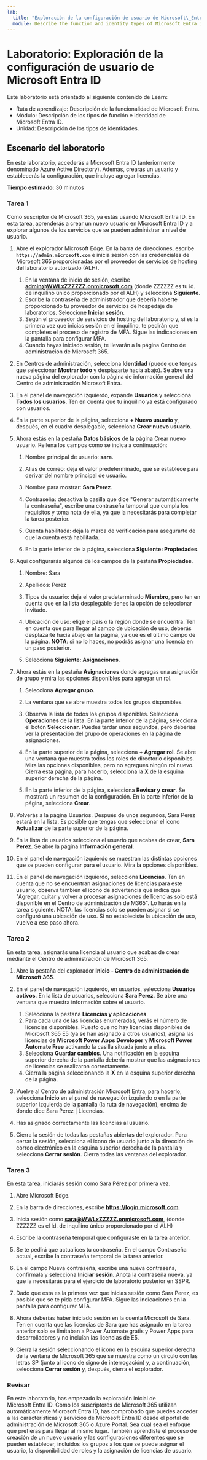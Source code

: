 ```yaml
---
lab:
  title: "Exploración de la configuración de usuario de Microsoft\_Entra\_ID"
  module: Describe the function and identity types of Microsoft Entra ID
---
```


# Laboratorio: Exploración de la configuración de usuario de Microsoft Entra ID

Este laboratorio está orientado al siguiente contenido de Learn:

- Ruta de aprendizaje: Descripción de la funcionalidad de Microsoft Entra.
- Módulo: Descripción de los tipos de función e identidad de Microsoft Entra ID.
- Unidad: Descripción de los tipos de identidades.

## Escenario del laboratorio

En este laboratorio, accederás a Microsoft Entra ID (anteriormente denominado Azure Active Directory).  Además, crearás un usuario y establecerás la configuración, que incluye agregar licencias.  

**Tiempo estimado**: 30 minutos

### Tarea 1

Como suscriptor de Microsoft 365, ya estás usando Microsoft Entra ID.  En esta tarea, aprenderás a crear un nuevo usuario en Microsoft Entra ID y a explorar algunos de los servicios que se pueden administrar a nivel de usuario.

1. Abre el explorador Microsoft Edge. En la barra de direcciones, escribe **`https://admin.microsoft.com`** e inicia sesión con las credenciales de Microsoft 365 proporcionadas por el proveedor de servicios de hosting del laboratorio autorizado (ALH).
    1. En la ventana de inicio de sesión, escribe **admin@WWLxZZZZZZ.onmicrosoft.com** (donde ZZZZZZ es tu id. de inquilino único proporcionado por el ALH) y selecciona **Siguiente**.
    1. Escribe la contraseña de administrador que debería haberte proporcionado tu proveedor de servicios de hospedaje de laboratorios. Seleccione **Iniciar sesión**.
    1. Según el proveedor de servicios de hosting del laboratorio y, si es la primera vez que inicias sesión en el inquilino, te pedirán que completes el proceso de registro de MFA. Sigue las indicaciones en la pantalla para configurar MFA.
    1. Cuando hayas iniciado sesión, te llevarán a la página Centro de administración de Microsoft 365.

1. En Centros de administración, selecciona **Identidad** (puede que tengas que seleccionar **Mostrar todo** y desplazarte hacia abajo).  Se abre una nueva página del explorador con la página de información general del Centro de administración Microsoft Entra.

1. En el panel de navegación izquierdo, expande **Usuarios** y selecciona **Todos los usuarios**. Ten en cuenta que tu inquilino ya está configurado con usuarios.

1. En la parte superior de la página, selecciona **+ Nuevo usuario** y, después, en el cuadro desplegable, selecciona **Crear nuevo usuario**.

1. Ahora estás en la pestaña **Datos básicos** de la página Crear nuevo usuario. Rellena los campos como se indica a continuación:
    1. Nombre principal de usuario: **sara**.

    1. Alias de correo: deja el valor predeterminado, que se establece para derivar del nombre principal de usuario.

    1. Nombre para mostrar: **Sara Perez**.

    1. Contraseña: desactiva la casilla que dice "Generar automáticamente la contraseña", escribe una contraseña temporal que cumpla los requisitos y toma nota de ella, ya que la necesitarás para completar la tarea posterior.

    1. Cuenta habilitada: deja la marca de verificación para asegurarte de que la cuenta está habilitada.

    1. En la parte inferior de la página, selecciona **Siguiente: Propiedades**.

1. Aquí configurarás algunos de los campos de la pestaña **Propiedades**.

    1. Nombre: Sara

    1. Apellidos: Perez

    1. Tipos de usuario: deja el valor predeterminado **Miembro**, pero ten en cuenta que en la lista desplegable tienes la opción de seleccionar Invitado.

    1. Ubicación de uso: elige el país o la región donde se encuentra.  Ten en cuenta que para llegar al campo de ubicación de uso, deberás desplazarte hacia abajo en la página, ya que es el último campo de la página.  **NOTA**: si no lo haces, no podrás asignar una licencia en un paso posterior.

    1. Selecciona **Siguiente: Asignaciones**.

1. Ahora estás en la pestaña **Asignaciones** donde agregas una asignación de grupo y mira las opciones disponibles para agregar un rol.

    1. Selecciona **Agregar grupo**.

    1. La ventana que se abre muestra todos los grupos disponibles.  

    1. Observa la lista de todos los grupos disponibles.  Selecciona **Operaciones** de la lista.  En la parte inferior de la página, selecciona el botón **Seleccionar**.  Puedes tardar unos segundos, pero deberías ver la presentación del grupo de operaciones en la página de asignaciones.

    1. En la parte superior de la página, selecciona **+ Agregar rol**.  Se abre una ventana que muestra todos los roles de directorio disponibles.  Mira las opciones disponibles, pero no agregues ningún rol nuevo.  Cierra esta página, para hacerlo, selecciona la **X** de la esquina superior derecha de la página.
    1. En la parte inferior de la página, selecciona **Revisar y crear**. Se mostrará un resumen de la configuración.  En la parte inferior de la página, selecciona **Crear**.

1. Volverás a la página Usuarios.  Después de unos segundos, Sara Perez estará en la lista.  Es posible que tengas que seleccionar el icono **Actualizar** de la parte superior de la página.

1. En la lista de usuarios selecciona el usuario que acabas de crear, **Sara Perez**.  Se abre la página **Información general**.

1. En el panel de navegación izquierdo se muestran las distintas opciones que se pueden configurar para el usuario. Mira la opciones disponibles.

1. En el panel de navegación izquierdo, selecciona **Licencias**.  Ten en cuenta que no se encuentran asignaciones de licencias para este usuario, observa también el icono de advertencia que indica que "Agregar, quitar y volver a procesar asignaciones de licencias solo está disponible en el Centro de administración de M365".  Lo harás en la tarea siguiente.  NOTA: las licencias solo se pueden asignar si se configuró una ubicación de uso. Si no estableciste la ubicación de uso, vuelve a ese paso ahora.

### Tarea 2

En esta tarea, asignarás una licencia al usuario que acabas de crear mediante el Centro de administración de Microsoft 365.

1. Abre la pestaña del explorador **Inicio - Centro de administración de Microsoft 365**.

1. En el panel de navegación izquierdo, en usuarios, selecciona **Usuarios activos**.  En la lista de usuarios, selecciona **Sara Perez**.  Se abre una ventana que muestra información sobre el usuario.  

    1. Selecciona la pestaña **Licencias y aplicaciones**.
    1. Para cada una de las licencias enumeradas, verás el número de licencias disponibles.  Puesto que no hay licencias disponibles de Microsoft 365 E5 (ya se han asignado a otros usuarios), asigna las licencias de **Microsoft Power Apps Developer** y **Microsoft Power Automate Free** activando la casilla situada junto a ellas.
    1. Selecciona **Guardar cambios**. Una notificación en la esquina superior derecha de la pantalla debería mostrar que las asignaciones de licencias se realizaron correctamente.
    1. Cierra la página seleccionando la **X** en la esquina superior derecha de la página.

1. Vuelve al Centro de administración Microsoft Entra, para hacerlo, selecciona **Inicio** en el panel de navegación izquierdo o en la parte superior izquierda de la pantalla (la ruta de navegación), encima de donde dice Sara Perez | Licencias.

1. Has asignado correctamente las licencias al usuario.

1. Cierra la sesión de todas las pestañas abiertas del explorador. Para cerrar la sesión, selecciona el icono de usuario junto a la dirección de correo electrónico en la esquina superior derecha de la pantalla y selecciona **Cerrar sesión**. Cierra todas las ventanas del explorador.

### Tarea 3

En esta tarea, iniciarás sesión como Sara Pérez por primera vez.

1. Abre Microsoft Edge.

1. En la barra de direcciones, escribe **https://login.microsoft.com**.

1. Inicia sesión como **sara@WWLxZZZZZ.onmicrosoft.com**, (donde ZZZZZZ es el Id. de inquilino único proporcionado por el ALH)
1. Escribe la contraseña temporal que configuraste en la tarea anterior.

1. Se te pedirá que actualices tu contraseña. En el campo Contraseña actual, escribe la contraseña temporal de la tarea anterior.

1. En el campo Nueva contraseña, escribe una nueva contraseña, confírmala y selecciona **Iniciar sesión**.  Anota la contraseña nueva, ya que la necesitarás para el ejercicio de laboratorio posterior en SSPR.

1. Dado que esta es la primera vez que inicias sesión como Sara Perez, es posible que se te pida configurar MFA. Sigue las indicaciones en la pantalla para configurar MFA.

1. Ahora deberías haber iniciado sesión en la cuenta Microsoft de Sara.  Ten en cuenta que las licencias de Sara que has asignado en la tarea anterior solo se limitaban a Power Automate gratis y Power Apps para desarrolladores y no incluían las licencias de E5.

1. Cierra la sesión seleccionando el icono en la esquina superior derecha de la ventana de Microsoft 365 que se muestra como un círculo con las letras SP (junto al icono de signo de interrogación) y, a continuación, selecciona **Cerrar sesión** y, después, cierra el explorador.

### Revisar

En este laboratorio, has empezado la exploración inicial de Microsoft Entra ID. Como los suscriptores de Microsoft 365 utilizan automáticamente Microsoft Entra ID, has comprobado que puedes acceder a las características y servicios de Microsoft Entra ID desde el portal de administración de Microsoft 365 o Azure Portal.  Sea cual sea el enfoque que prefieras para llegar al mismo lugar.  También aprendiste el proceso de creación de un nuevo usuario y las configuraciones diferentes que se pueden establecer, incluidos los grupos a los que se puede asignar el usuario, la disponibilidad de roles y la asignación de licencias de usuario.
